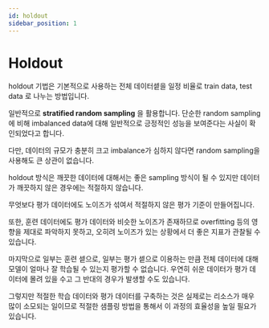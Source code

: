 ```yaml
---
id: holdout
sidebar_position: 1
---
```

# Holdout

holdout 기법은 기본적으로 사용하는 전체 데이터셑을 일정 비율로 train data, test data 로 나누는 방법입니다.

일반적으로 **stratified random sampling** 을 활용합니다. 단순한 random sampling 에 비해 imbalanced data에 대해 일반적으로 긍정적인 성능을 보여준다는 사실이 확인되었다고 합니다. 

다만, 데이터의 규모가 충분히 크고 imbalance가 심하지 않다면 random sampling을 사용해도 큰 상관이 없습니다.

holdout 방식은 깨끗한 데이터에 대해서는 좋은 sampling 방식이 될 수 있지만 데이터가 깨끗하지 않은 경우에는 적절하지 않습니다. 

무엇보다 평가 데이터에도 노이즈가 섞여서 적절하지 않은 평가 기준이 만들어집니다.

또한, 훈련 데이터에도 평가 데이터와 비슷한 노이즈가 존재하므로 overfitting 등의 영향을 제대로 파악하지 못하고, 오히려 노이즈가 있는 상황에서 더 좋은 지표가 관찰될 수 있습니다.

마지막으로 일부는 훈련 셑으로, 일부는 평가 셑으로 이용하는 만큼 전체 데이터에 대해 모델이 얼마나 잘 학습될 수 있는지 평가할 수 없습니다. 우연히 쉬운 데이터가 평가 데이터에 몰려 있을 수고 그 반대의 경우가 발생할 수도 있습니다.

그렇지만 적절한 학습 데이터와 평가 데이터를 구축하는 것은 실제로는 리소스가 매우 많이 소모되는 일이므로 적절한 샘플링 방법을 통해서 이 과정의 효율성을 높일 필요가 있습니다.